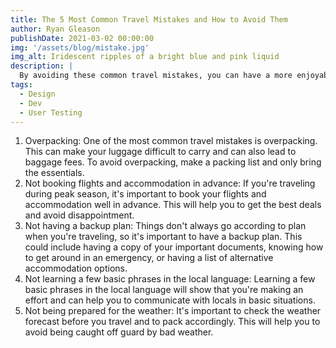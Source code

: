 ```yaml
---
title: The 5 Most Common Travel Mistakes and How to Avoid Them
author: Ryan Gleason
publishDate: 2021-03-02 00:00:00
img: '/assets/blog/mistake.jpg'
img_alt: Iridescent ripples of a bright blue and pink liquid
description: |
  By avoiding these common travel mistakes, you can have a more enjoyable and stress-free travel experience
tags:
  - Design
  - Dev
  - User Testing
---
```

1. Overpacking: One of the most common travel mistakes is overpacking. This can make your luggage difficult to carry and can also lead to baggage fees. To avoid overpacking, make a packing list and only bring the essentials.
2. Not booking flights and accommodation in advance: If you're traveling during peak season, it's important to book your flights and accommodation well in advance. This will help you to get the best deals and avoid disappointment.
3. Not having a backup plan: Things don't always go according to plan when you're traveling, so it's important to have a backup plan. This could include having a copy of your important documents, knowing how to get around in an emergency, or having a list of alternative accommodation options.
4. Not learning a few basic phrases in the local language: Learning a few basic phrases in the local language will show that you're making an effort and can help you to communicate with locals in basic situations.
5. Not being prepared for the weather: It's important to check the weather forecast before you travel and to pack accordingly. This will help you to avoid being caught off guard by bad weather.